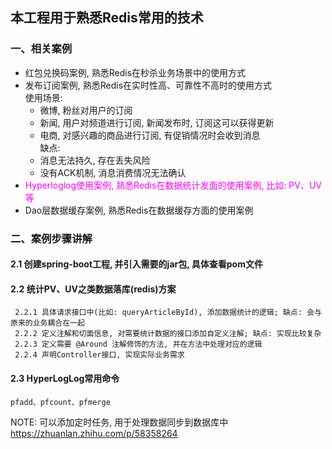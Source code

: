 ## 本工程用于熟悉Redis常用的技术
### 一、相关案例
- 红包兑换码案例, 熟悉Redis在秒杀业务场景中的使用方式
- 发布订阅案例, 熟悉Redis在实时性高、可靠性不高时的使用方式
    <br/>使用场景:
    - 微博, 粉丝对用户的订阅
    - 新闻, 用户对频道进行订阅, 新闻发布时, 订阅这可以获得更新
    - 电商, 对感兴趣的商品进行订阅, 有促销情况时会收到消息
<br/>缺点:
    - 消息无法持久, 存在丢失风险
    - 没有ACK机制, 消息消费情况无法确认
- <font color="#ff00ff"> Hyperloglog使用案例, 熟悉Redis在数据统计发面的使用案例, 比如: PV、UV等 </font>
- Dao层数据缓存案例, 熟悉Redis在数据缓存方面的使用案例

### 二、案例步骤讲解
#### 2.1 创建spring-boot工程, 并引入需要的jar包, 具体查看pom文件
#### 2.2 统计PV、UV之类数据落库(redis)方案
     2.2.1 具体请求接口中(比如: queryArticleById), 添加数据统计的逻辑; 缺点: 会与原来的业务耦合在一起
     2.2.2 定义注解和切面信息, 对需要统计数据的接口添加自定义注解; 缺点: 实现比较复杂
     2.2.3 定义需要 @Around 注解修饰的方法, 并在方法中处理对应的逻辑
     2.2.4 声明Controller接口, 实现实际业务需求
#### 2.3 HyperLogLog常用命令
    pfadd、pfcount、pfmerge

NOTE: 可以添加定时任务, 用于处理数据同步到数据库中
https://zhuanlan.zhihu.com/p/58358264